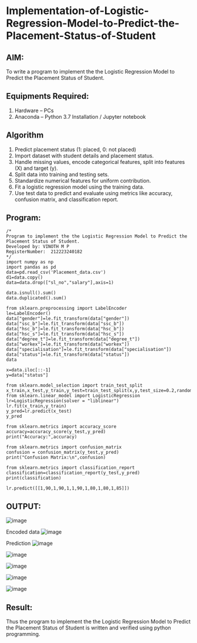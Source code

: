 # Implementation-of-Logistic-Regression-Model-to-Predict-the-Placement-Status-of-Student
## AIM:
To write a program to implement the the Logistic Regression Model to Predict the Placement Status of Student.
## Equipments Required:
1. Hardware – PCs
2. Anaconda – Python 3.7 Installation / Jupyter notebook
## Algorithm
1. Predict placement status (1: placed, 0: not placed)
2. Import dataset with student details and placement status.
3. Handle missing values, encode categorical features, split into features (X) and target (y).
4. Split data into training and testing sets.
5. Standardize numerical features for uniform contribution.
6. Fit a logistic regression model using the training data.
7. Use test data to predict and evaluate using metrics like accuracy, confusion matrix, and classification report.
## Program:
```
/*
Program to implement the the Logistic Regression Model to Predict the Placement Status of Student.
Developed by: VINOTH M P
RegisterNumber:  212223240182
*/
import numpy as np
import pandas as pd
data=pd.read_csv('Placement_data.csv')
d1=data.copy()
data=data.drop(["sl_no","salary"],axis=1)

data.isnull().sum()
data.duplicated().sum()

from sklearn.preprocessing import LabelEncoder
le=LabelEncoder()
data["gender"]=le.fit_transform(data["gender"])
data["ssc_b"]=le.fit_transform(data["ssc_b"])
data["hsc_b"]=le.fit_transform(data["hsc_b"])
data["hsc_s"]=le.fit_transform(data["hsc_s"])
data["degree_t"]=le.fit_transform(data["degree_t"])
data["workex"]=le.fit_transform(data["workex"])
data["specialisation"]=le.fit_transform(data["specialisation"])
data["status"]=le.fit_transform(data["status"])
data

x=data.iloc[::-1]
y=data["status"]

from sklearn.model_selection import train_test_split
x_train,x_test,y_train,y_test=train_test_split(x,y,test_size=0.2,random_state=0)
from sklearn.linear_model import LogisticRegression
lr=LogisticRegression(solver = "liblinear")
lr.fit(x_train,y_train)
y_pred=lr.predict(x_test)
y_pred

from sklearn.metrics import accuracy_score
accuracy=accuracy_score(y_test,y_pred)
print("Accuracy:",accuracy)

from sklearn.metrics import confusion_matrix
confusion = confusion_matrix(y_test,y_pred)
print("Confusion Matrix:\n",confusion)

from sklearn.metrics import classification_report
classification=classification_report(y_test,y_pred)
print(classification)

lr.predict([[1,90,1,90,1,1,90,1,80,1,80,1,85]])
```
## OUTPUT:

![image](https://github.com/user-attachments/assets/1ff251b8-cf46-4d65-9ed8-ab08228c9a01)

Encoded data
![image](https://github.com/user-attachments/assets/72e27dbe-963e-43d0-8540-b87c5fe8c387)

Prediction
![image](https://github.com/user-attachments/assets/f682dad5-41ee-4df1-96a9-078212155e5a)

![image](https://github.com/user-attachments/assets/e6710a57-cf59-4d95-97ce-5d678c2c678e)

![image](https://github.com/user-attachments/assets/dbb68004-913b-4969-a4c0-cff49e13049b)

![image](https://github.com/user-attachments/assets/d727ff22-b37f-4fae-a509-24c676625526)

![image](https://github.com/user-attachments/assets/315b85f4-b504-4732-90ff-fc0889373e13)

## Result:
Thus the program to implement the the Logistic Regression Model to Predict the Placement Status of Student is written and verified using python programming.

